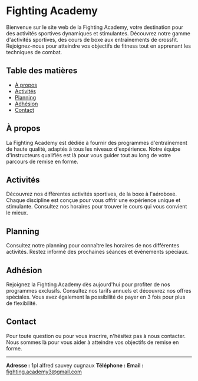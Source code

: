 # Fighting Academy

Bienvenue sur le site web de la Fighting Academy, votre destination pour des activités sportives dynamiques et stimulantes. Découvrez notre gamme d'activités sportives, des cours de boxe aux entraînements de crossfit. Rejoignez-nous pour atteindre vos objectifs de fitness tout en apprenant les techniques de combat.

## Table des matières

- [À propos](#à-propos)
- [Activités](#activités)
- [Planning](#planning)
- [Adhésion](#adhésion)
- [Contact](#contact)

## À propos

La Fighting Academy est dédiée à fournir des programmes d'entraînement de haute qualité, adaptés à tous les niveaux d'expérience. Notre équipe d'instructeurs qualifiés est là pour vous guider tout au long de votre parcours de remise en forme.

## Activités

Découvrez nos différentes activités sportives, de la boxe à l'aéroboxe. Chaque discipline est conçue pour vous offrir une expérience unique et stimulante. Consultez nos horaires pour trouver le cours qui vous convient le mieux.

## Planning

Consultez notre planning pour connaître les horaires de nos différentes activités. Restez informé des prochaines séances et événements spéciaux.

## Adhésion

Rejoignez la Fighting Academy dès aujourd'hui pour profiter de nos programmes exclusifs. Consultez nos tarifs annuels et découvrez nos offres spéciales. Vous avez également la possibilité de payer en 3 fois pour plus de flexibilité.

## Contact

Pour toute question ou pour vous inscrire, n'hésitez pas à nous contacter. Nous sommes là pour vous aider à atteindre vos objectifs de remise en forme.

---

**Adresse :** 1pl alfred sauvey cugnaux
**Téléphone :** 
**Email :** fighting.academy3@gmail.com
